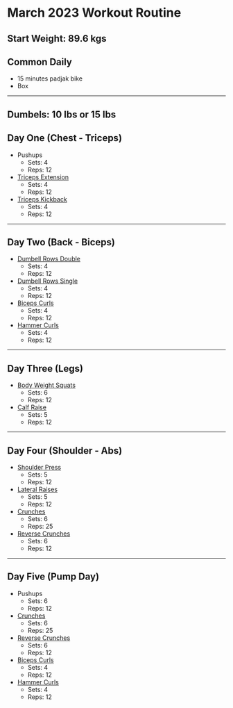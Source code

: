 # March 2023 Workout Routine
## Start Weight: 89.6 kgs

## Common Daily
- 15 minutes padjak bike
- Box 
---

## Dumbels: 10 lbs or 15 lbs

## Day One (Chest - Triceps)
- Pushups
    - Sets: 4
    - Reps: 12
- [Triceps Extension](https://youtube.com/shorts/8FNGBJUHfsA?si=1ZOfEhXEj5EEO3zY)
    - Sets: 4
    - Reps: 12
- [Triceps Kickback](https://youtube.com/shorts/3Bv1n7-DN7c?si=wvdU4byv1wDMp2Lh)
    - Sets: 4
    - Reps: 12
---

## Day Two (Back - Biceps)
- [Dumbell Rows Double](https://youtube.com/shorts/IOOLhrkN_NI?si=Kcy1XdmJoQge1jhv)
    - Sets: 4
    - Reps: 12
- [Dumbell Rows Single](https://youtu.be/roCP6wCXPqo?si=w5_6tkb1Az7XhYfU)
    - Sets: 4
    - Reps: 12
- [Biceps Curls](https://youtube.com/shorts/0HkoOwi3VlY?si=evv-ZEwDkoO4OyYI)
    - Sets: 4
    - Reps: 12
- [Hammer Curls](https://youtube.com/shorts/0HkoOwi3VlY?si=evv-ZEwDkoO4OyYI)
    - Sets: 4
    - Reps: 12
---

## Day Three (Legs)
- [Body Weight Squats](https://youtube.com/shorts/SLOkdLLWj8A?si=xtGwT7zVClknrNKw)
    - Sets: 6
    - Reps: 12
- [Calf Raise](https://youtube.com/shorts/fOfPwmb5FXU?si=tTxG62jOjyclR21M)
    - Sets: 5
    - Reps: 12
---

## Day Four (Shoulder - Abs)
- [Shoulder Press](https://youtube.com/shorts/QTVtNUqlk2g?si=EigzlN-7xsPSKUGA)
    - Sets: 5
    - Reps: 12
- [Lateral Raises](https://youtube.com/shorts/xyK8UiC-BUw?si=J0KRzBRWZTtwGUuZ)
    - Sets: 5
    - Reps: 12
- [Crunches](https://youtu.be/A7Y2-G4zOUA?si=ecCOvWolR9uLa8kU)
    - Sets: 6
    - Reps: 25
- [Reverse Crunches](https://youtu.be/hyv14e2QDq0?si=0Q8V5L3YSwLXqfax)
    - Sets: 6
    - Reps: 12
---

## Day Five (Pump Day)
- Pushups
    - Sets: 6
    - Reps: 12
- [Crunches](https://youtu.be/A7Y2-G4zOUA?si=ecCOvWolR9uLa8kU)
    - Sets: 6
    - Reps: 25
- [Reverse Crunches](https://youtu.be/hyv14e2QDq0?si=0Q8V5L3YSwLXqfax)
    - Sets: 6
    - Reps: 12
- [Biceps Curls](https://youtube.com/shorts/0HkoOwi3VlY?si=evv-ZEwDkoO4OyYI)
    - Sets: 4
    - Reps: 12
- [Hammer Curls](https://youtube.com/shorts/0HkoOwi3VlY?si=evv-ZEwDkoO4OyYI)
    - Sets: 4
    - Reps: 12